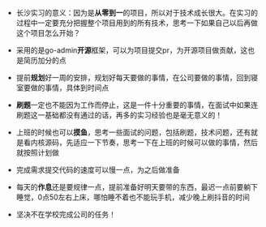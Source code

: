 

- 长沙实习的意义：因为是**从零到一**的项目，所以对于技术成长很大。在实习的过程中一定要充分把握整个项目用到的所有技术，思考一下如果自己以后再做这个项目怎么开始？
- 采用的是go-admin**开源**框架，可以为项目提交pr，为开源项目做贡献，这也是简历加分的点

- 提前**规划**好一周的安排，规划好每天要做的事情，在公司要做的事情，回到寝室要做的事情，具体到时间点
- **刷题**一定也不能因为工作而停止，这是一件十分重要的事情，在面试中如果连刷题这一基础都没有通过的话，再多的实习经验也是毫无意义的！
- 上班的时候也可以**摸鱼**，思考一些面试的问题，包括刷题，技术问题，还有就是看内核源码，先适应一下节奏，思考一下在上班的时候可以做的事情，然后就按照计划做
- 完成需求提交代码的速度可以慢一点，为之后做准备
- 每天的**作息**还是要规律一点，提前准备好明天要带的东西，最迟一点前要躺下睡觉，0点50左右上床，哪怕睡不着也不能玩手机，减少晚上刷抖音的时间
- 坚决不在学校完成公司的任务！


